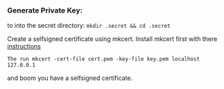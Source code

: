 ### Generate Private Key:

to into the secret directory:
```mkdir .secret && cd .secret```

Create a selfsigned certificate using mkcert. Install mkcert first with there [instructions](https://github.com/FiloSottile/mkcert)

```The run mkcert -cert-file cert.pem -key-file key.pem localhost 127.0.0.1```

and boom you have a selfsigned certificate. 
